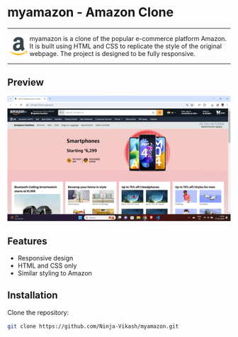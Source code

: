 # myamazon - Amazon Clone

---
<img src="https://github.com/Ninja-Vikash/asset-cloud/blob/main/icon%20%26%20png/amazon.png" height="50px" align="left">
myamazon is a clone of the popular e-commerce platform Amazon. It is built using HTML and CSS to replicate the style of the original webpage. The project is designed to be fully responsive.

---

## Preview

![myamazon Preview](https://github.com/Ninja-Vikash/asset-cloud/blob/main/myAmazon/amazonclone.png)

## Features

- Responsive design
- HTML and CSS only
- Similar styling to Amazon

## Installation

Clone the repository:

```bash
git clone https://github.com/Ninja-Vikash/myamazon.git
